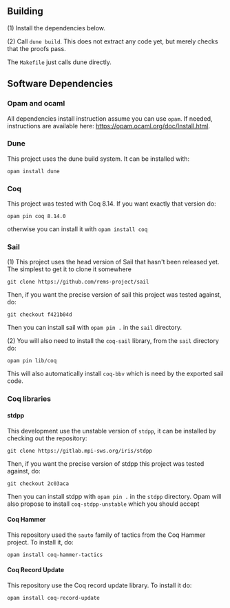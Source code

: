 ## Building

(1) Install the dependencies below.

(2) Call `dune build`. This does not extract any code yet, but merely checks that the proofs pass.

The `Makefile` just calls dune directly.


## Software Dependencies

### Opam and ocaml

All dependencies install instruction assume you can use `opam`. If needed,
instructions are available here: https://opam.ocaml.org/doc/Install.html.


### Dune

This project uses the dune build system. It can be installed with:
```
opam install dune
```


### Coq

This project was tested with Coq 8.14. If you want exactly that version do:
```
opam pin coq 8.14.0
```
otherwise you can install it with `opam install coq`


### Sail 

(1) This project uses the head version of Sail that hasn't been released yet. The
simplest to get it to clone it somewhere
```
git clone https://github.com/rems-project/sail
```

Then, if you want the precise version of sail this project was tested
against, do:
```
git checkout f421b04d
```

Then you can install sail with `opam pin .` in the `sail` directory.

(2) You will also need to install the `coq-sail` library, from the `sail` directory do:
```
opam pin lib/coq
```
This will also automatically install `coq-bbv` which is
need by the exported sail code.


### Coq libraries

#### stdpp

This development use the unstable version of `stdpp`, it can be installed by
checking out the repository: 
```
git clone https://gitlab.mpi-sws.org/iris/stdpp
```

Then, if you want the precise version of stdpp this project was tested
against, do:
```
git checkout 2c03aca
```

Then you can install stdpp with `opam pin .` in the `stdpp` directory. Opam will
also propose to install `coq-stdpp-unstable` which you should accept

#### Coq Hammer

This repository used the `sauto` family of tactics from the Coq Hammer project.
To install it, do:
```
opam install coq-hammer-tactics
```

#### Coq Record Update

This repository use the Coq record update library. To install it do:
```
opam install coq-record-update
```
